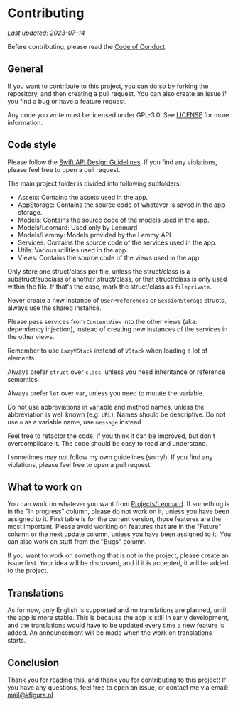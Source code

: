 # Contributing

_Last updated: 2023-07-14_

Befere contributing, please read the [Code of Conduct](CODE_OF_CONDUCT.md).

## General

If you want to contribute to this project, you can do so by forking the repository, and then creating a pull request. You can also create an issue if you find a bug or have a feature request.

Any code you write must be licensed under GPL-3.0. See [LICENSE](LICENSE.md) for more information.

## Code style

Please follow the [Swift API Design Guidelines](https://swift.org/documentation/api-design-guidelines/). If you find any violations, please feel free to open a pull request.

The main project folder is divided into following subfolders:

- Assets: Contains the assets used in the app.
- AppStorage: Contains the source code of whatever is saved in the app storage.
- Models: Contains the source code of the models used in the app.
- Models/Leomard: Used only by Leomard
- Models/Lemmy: Models provided by the Lemmy API.
- Services: Contains the source code of the services used in the app.
- Utils: Various utilities used in the app.
- Views: Contains the source code of the views used in the app.

Only store one struct/class per file, unless the struct/class is a substruct/subclass of another struct/class, or that struct/class is only used within the file. If that's the case, mark the struct/class as `fileprivate`.

Never create a new instance of `UserPreferences` or `SessionStorage` structs, always use the shared instance.

Please pass services from `ContentView` into the other views (aka: dependency injection), instead of creating new instances of the services in the other views.

Remember to use `LazyVStack` instead of `VStack` when loading a lot of elements.

Always prefer `struct` over `class`, unless you need inheritance or reference semantics.

Always prefer `let` over `var`, unless you need to mutate the variable.

Do not use abbreviations in variable and method names, unless the abbreviation is well known (e.g. `URL`). Names should be descriptive. Do not use `m` as a variable name, use `message` instead

Feel free to refactor the code, if you think it can be improved, but don't overcomplicate it. The code should be easy to read and understand.

I sometimes may not follow my own guidelines (sorry!). If you find any violations, please feel free to open a pull request.

## What to work on

You can work on whatever you want from [Projects/Leomard](https://github.com/users/Athlon007/projects/3/views/1). If something is in the "In progress" column, please do not work on it, unless you have been assigned to it. First table is for the current version, those features are the most important. Please avoid working on features that are in the "Future" column or the next update column, unless you have been assigned to it. You can also work on stuff from the "Bugs" column.

If you want to work on something that is not in the project, please create an issue first. Your idea will be discussed, and if it is accepted, it will be added to the project.

## Translations

As for now, only English is supported and no translations are planned, until the app is more stable. This is because the app is still in early development, and the translations would have to be updated every time a new feature is added. An announcement will be made when the work on translations starts.

## Conclusion

Thank you for reading this, and thank you for contributing to this project! If you have any questions, feel free to open an issue, or contact me via email: [mail@kfigura.nl](mail@kfigura.nl)